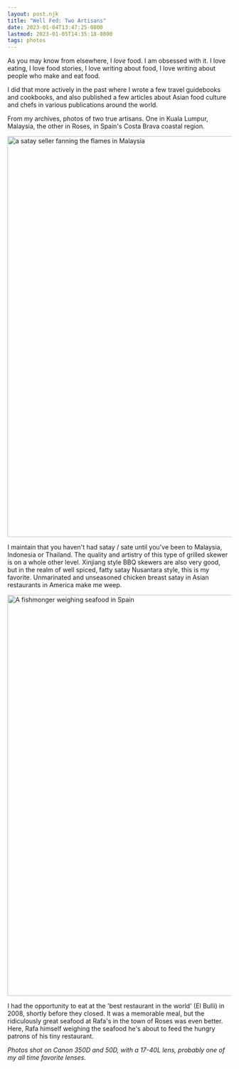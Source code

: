 ```yaml
---
layout: post.njk
title: "Well Fed: Two Artisans"
date: 2023-01-04T13:47:25-0800
lastmod: 2023-01-05T14:35:18-0800
tags: photos
---
```

As you may know from elsewhere, I *love* food. I am obsessed with it. I love eating, I love food stories, I love writing about food, I love writing about people who make and eat food.

I did that more actively in the past where I wrote a few travel guidebooks and cookbooks, and also published a few articles about Asian food culture and chefs in various publications around the world.

From my archives, photos of two true artisans. One in Kuala Lumpur, Malaysia, the other in Roses, in Spain's Costa Brava coastal region.

<img src="/photos/uploads/3b1996d708.jpg" width="600" height="900" alt="a satay seller fanning the flames in Malaysia" />

I maintain that you haven't had satay / sate until you've been to Malaysia, Indonesia or Thailand. The quality and artistry of this type of grilled skewer is on a whole other level. Xinjiang style BBQ skewers are also very good, but in the realm of well spiced, fatty satay Nusantara style, this is my favorite. Unmarinated and unseasoned chicken breast satay in Asian restaurants in America make me weep.

<img src="/photos/uploads/f49490c362.jpg" width="600" height="900" alt="A fishmonger weighing seafood in Spain" />

I had the opportunity to eat at the 'best restaurant in the world' (El Bulli) in 2008, shortly before they closed. It was a memorable meal, but the ridiculously great seafood at Rafa's in the town of Roses was even better. Here, Rafa himself weighing the seafood he's about to feed the hungry patrons of his tiny restaurant.

_Photos shot on Canon 350D and 50D, with a 17-40L lens, probably one of my all time favorite lenses._
